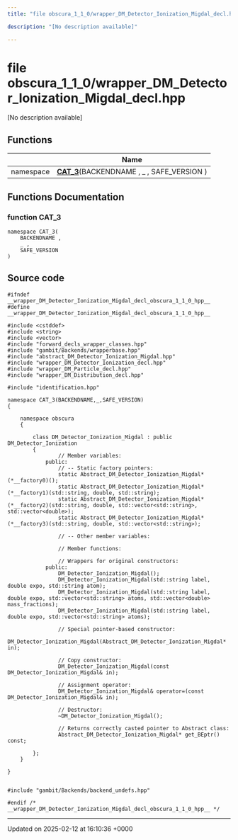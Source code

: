```yaml
---
title: "file obscura_1_1_0/wrapper_DM_Detector_Ionization_Migdal_decl.hpp"

description: "[No description available]"

---
```


# file obscura_1_1_0/wrapper_DM_Detector_Ionization_Migdal_decl.hpp

[No description available]

## Functions

|                | Name           |
| -------------- | -------------- |
| namespace | **[CAT_3](/documentation/code/files/wrapper__dm__detector__ionization__migdal__decl_8hpp/#function-cat-3)**(BACKENDNAME , _ , SAFE_VERSION ) |


## Functions Documentation

### function CAT_3

```
namespace CAT_3(
    BACKENDNAME ,
    _ ,
    SAFE_VERSION 
)
```




## Source code

```
#ifndef __wrapper_DM_Detector_Ionization_Migdal_decl_obscura_1_1_0_hpp__
#define __wrapper_DM_Detector_Ionization_Migdal_decl_obscura_1_1_0_hpp__

#include <cstddef>
#include <string>
#include <vector>
#include "forward_decls_wrapper_classes.hpp"
#include "gambit/Backends/wrapperbase.hpp"
#include "abstract_DM_Detector_Ionization_Migdal.hpp"
#include "wrapper_DM_Detector_Ionization_decl.hpp"
#include "wrapper_DM_Particle_decl.hpp"
#include "wrapper_DM_Distribution_decl.hpp"

#include "identification.hpp"

namespace CAT_3(BACKENDNAME,_,SAFE_VERSION)
{
    
    namespace obscura
    {
        
        class DM_Detector_Ionization_Migdal : public DM_Detector_Ionization
        {
                // Member variables: 
            public:
                // -- Static factory pointers: 
                static Abstract_DM_Detector_Ionization_Migdal* (*__factory0)();
                static Abstract_DM_Detector_Ionization_Migdal* (*__factory1)(std::string, double, std::string);
                static Abstract_DM_Detector_Ionization_Migdal* (*__factory2)(std::string, double, std::vector<std::string>, std::vector<double>);
                static Abstract_DM_Detector_Ionization_Migdal* (*__factory3)(std::string, double, std::vector<std::string>);
        
                // -- Other member variables: 
        
                // Member functions: 
        
                // Wrappers for original constructors: 
            public:
                DM_Detector_Ionization_Migdal();
                DM_Detector_Ionization_Migdal(std::string label, double expo, std::string atom);
                DM_Detector_Ionization_Migdal(std::string label, double expo, std::vector<std::string> atoms, std::vector<double> mass_fractions);
                DM_Detector_Ionization_Migdal(std::string label, double expo, std::vector<std::string> atoms);
        
                // Special pointer-based constructor: 
                DM_Detector_Ionization_Migdal(Abstract_DM_Detector_Ionization_Migdal* in);
        
                // Copy constructor: 
                DM_Detector_Ionization_Migdal(const DM_Detector_Ionization_Migdal& in);
        
                // Assignment operator: 
                DM_Detector_Ionization_Migdal& operator=(const DM_Detector_Ionization_Migdal& in);
        
                // Destructor: 
                ~DM_Detector_Ionization_Migdal();
        
                // Returns correctly casted pointer to Abstract class: 
                Abstract_DM_Detector_Ionization_Migdal* get_BEptr() const;
        
        };
    }
    
}


#include "gambit/Backends/backend_undefs.hpp"

#endif /* __wrapper_DM_Detector_Ionization_Migdal_decl_obscura_1_1_0_hpp__ */
```


-------------------------------

Updated on 2025-02-12 at 16:10:36 +0000
